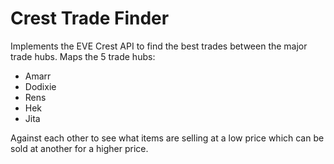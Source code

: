 # Crest Trade Finder
Implements the EVE Crest API to find the best trades between the major trade hubs.
Maps the 5 trade hubs:
* Amarr
* Dodixie
* Rens
* Hek
* Jita

Against each other to see what items are selling at a low price which can be sold at another for a higher price.
